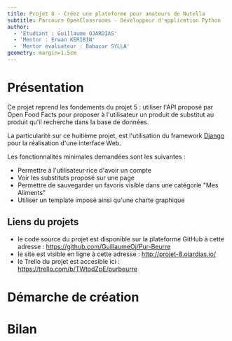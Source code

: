 ```yaml
---
title: Projet 8 - Créez une plateforme pour amateurs de Nutella
subtitle: Parcours OpenClassrooms - Développeur d'application Python
author:
  - 'Etudiant : Guillaume OJARDIAS'
  - 'Mentor : Erwan KERIBIN'
  - 'Mentor évaluateur : Babacar SYLLA'
geometry: margin=1.5cm
---
```


# Présentation

Ce projet reprend les fondements du projet 5 : utiliser l'API proposé par Open Food Facts pour proposer à l'utilisateur un produit de substitut au produit qu'il recherche dans la base de données.

La particularité sur ce huitième projet, est l'utilisation du framework [Django](https://www.djangoproject.com/) pour la réalisation d'une interface Web.

Les fonctionnalités minimales demandées sont les suivantes :

- Permettre à l'utilisateur·rice d'avoir un compte
- Voir les substituts proposé sur une page
- Permettre de sauvegarder un favoris visible dans une catégorie "Mes Aliments"
- Utiliser un template imposé ainsi qu'une charte graphique

## Liens du projets

- le code source du projet est disponible sur la plateforme GitHub à cette adresse : https://github.com/GuillaumeOj/Pur-Beurre
- le site est visible en ligne à cette adresse : http://projet-8.ojardias.io/
- le Trello du projet est accesible ici : https://trello.com/b/TWtodZpE/purbeurre

# Démarche de création

# Bilan
